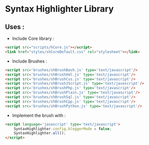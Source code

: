 # Syntax Highlighter Library 

## Uses :   

* Include Core library :   

```html
<script src="scripts/hCore.js"></script>
<link href="styles/shCoreDefault.css" rel="stylesheet"></link>
```  

* Include Brushes :   

```html  
<script src='brushes/shBrushBash.js' type='text/javascript'/>
<script src='brushes/shBrushXml.js' type='text/javascript'/>
<script src='brushes/shBrushCss.js' type='text/javascript'/>
<script src='brushes/shBrushJScript.js' type='text/javascript'/>
<script src='brushes/shBrushPhp.js' type='text/javascript'/>
<script src='brushes/shBrushPlain.js' type='text/javascript'/>
<script src='brushes/shBrushSql.js' type='text/javascript'/>	
<script src='brushes/shBrushCpp.js' type='text/javascript'/>
<script src='brushes/shBrushPython.js' type='text/javascript'/>
```  

* Implement the brush with :   

```html  
<script language='javascript' type='text/javascript'>
	SyntaxHighlighter.config.bloggerMode = false;
	SyntaxHighlighter.all();
</script>
```
